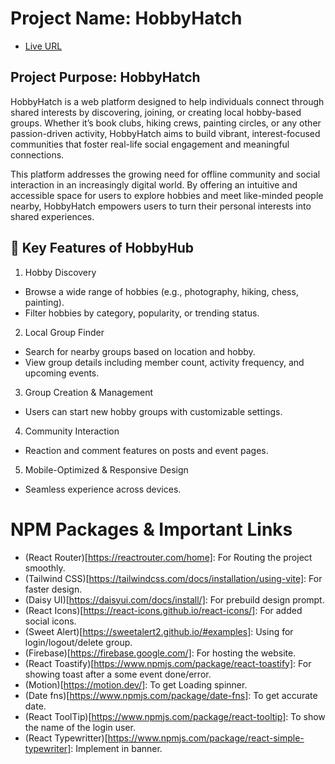 # Project Name: HobbyHatch

- [Live URL](https://assignment-10-hobby-hatch.web.app/)

## Project Purpose: HobbyHatch

HobbyHatch is a web platform designed to help individuals connect through shared interests by discovering, joining, or creating local hobby-based groups. Whether it’s book clubs, hiking crews, painting circles, or any other passion-driven activity, HobbyHatch aims to build vibrant, interest-focused communities that foster real-life social engagement and meaningful connections.

This platform addresses the growing need for offline community and social interaction in an increasingly digital world. By offering an intuitive and accessible space for users to explore hobbies and meet like-minded people nearby, HobbyHatch empowers users to turn their personal interests into shared experiences.

## 🔑 Key Features of HobbyHub

1. Hobby Discovery
- Browse a wide range of hobbies (e.g., photography, hiking, chess, painting).
- Filter hobbies by category, popularity, or trending status.

2. Local Group Finder
- Search for nearby groups based on location and hobby.
- View group details including member count, activity frequency, and upcoming events.

3. Group Creation & Management
- Users can start new hobby groups with customizable settings.

4. Community Interaction
- Reaction and comment features on posts and event pages.

5. Mobile-Optimized & Responsive Design
- Seamless experience across devices.

# NPM Packages & Important Links

- (React Router)[https://reactrouter.com/home]: For Routing the project smoothly.
- (Tailwind CSS)[https://tailwindcss.com/docs/installation/using-vite]: For faster design.
- (Daisy UI)[https://daisyui.com/docs/install/]: For prebuild design prompt.
- (React Icons)[https://react-icons.github.io/react-icons/]: For added social icons.
- (Sweet Alert)[https://sweetalert2.github.io/#examples]: Using for login/logout/delete group.
- (Firebase)[https://firebase.google.com/]: For hosting the website.
- (React Toastify)[https://www.npmjs.com/package/react-toastify]: For showing toast after a some event done/error.
- (Motion)[https://motion.dev/]: To get Loading spinner.
- (Date fns)[https://www.npmjs.com/package/date-fns]: To get accurate date.
- (React ToolTip)[https://www.npmjs.com/package/react-tooltip]: To show the name of the login user.
- (React Typewritter)[https://www.npmjs.com/package/react-simple-typewriter]: Implement in banner.
